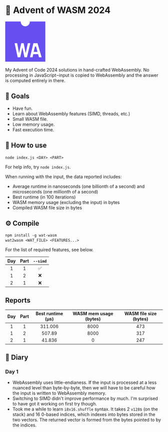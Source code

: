 # 🎄 Advent of WASM 2024

![WebAssembly logo](wa.png)

My Advent of Code 2024 solutions in hand-crafted WebAssembly. No processing in
JavaScript‒input is copied to WebAssembly and the answer is computed entirely in
there.

## 🎯 Goals

- Have fun.
- Learn about WebAssembly features (SIMD, threads, etc.)
- Small WASM file.
- Low memory usage.
- Fast execution time.

## 🧩 How to use

```
node index.js <DAY> <PART>
```

For help info, try `node index.js`.

When running with the input, the data reported includes:

- Average runtime in nanoseconds (one billionth of a second) and microseconds
  (one millionth of a second)
- Best runtime (in 100 iterations)
- WASM memory usage (excluding the input) in bytes
- Compiled WASM file size in bytes

## ⚙️ Compile

```
npm install -g wat-wasm
wat2wasm <WAT_FILE> <FEATURES...>
```

For the list of required features, see below.

| Day | Part | `--simd` |
| :-: | :--: | :------: |
|  1  |  1   |    ✅    |
|  1  |  2   |    ❌    |
|  2  |  1   |    ❌    |

## Reports

| Day | Part | Best runtime (μs) | WASM mem usage (bytes) | WASM file size (bytes) |
| :-: | :--: | :---------------: | :--------------------: | :--------------------: |
|  1  |  1   |      311.006      |          8000          |          473           |
|  1  |  2   |      507.89       |          8000          |          317           |
|  2  |  1   |      41.836       |           0            |          247           |

## 📔 Diary

### Day 1

- WebAssembly uses little-endianess. If the input is processed at a less nuanced
  level than byte-by-byte, then we will have to be careful how the input is
  written to WebAssembly memory.
- Switching to SIMD didn't improve performance by much. I'm surprised to have
  got it working on first try though.
- Took me a while to learn `i8x16.shuffle` syntax. It takes 2 `v128`s (on the
  stack) and 16 0-based indices, which indexes into bytes stored in the two
  vectors. The returned vector is formed from the bytes pointed to by the
  indices.

